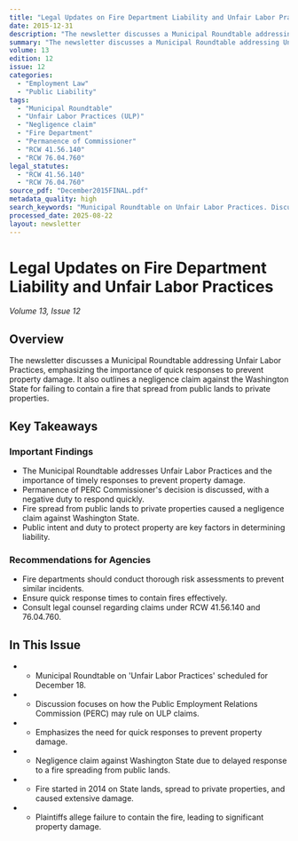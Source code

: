 ```yaml
---
title: "Legal Updates on Fire Department Liability and Unfair Labor Practices"
date: 2015-12-31
description: "The newsletter discusses a Municipal Roundtable addressing Unfair Labor Practices, emphasizing the importance of quick responses to prevent property damage. It also outlines a negligence claim against the Washington State for failing to contain a fire that spread from public lands to private properties."
summary: "The newsletter discusses a Municipal Roundtable addressing Unfair Labor Practices, emphasizing the importance of quick responses to prevent property damage. It also outlines a negligence claim against the Washington State for failing to contain a fire that spread from public lands to private properties."
volume: 13
edition: 12
issue: 12
categories:
  - "Employment Law"
  - "Public Liability"
tags:
  - "Municipal Roundtable"
  - "Unfair Labor Practices (ULP)"
  - "Negligence claim"
  - "Fire Department"
  - "Permanence of Commissioner"
  - "RCW 41.56.140"
  - "RCW 76.04.760"
legal_statutes:
  - "RCW 41.56.140"
  - "RCW 76.04.760"
source_pdf: "December2015FINAL.pdf"
metadata_quality: high
search_keywords: "Municipal Roundtable on Unfair Labor Practices. Discussion on how PERC may rule on claims for unfair labor practices over the last five years. Joseph Quinn as legal counsel to more than 40 Fire Depart..."
processed_date: 2025-08-22
layout: newsletter
---
```


# Legal Updates on Fire Department Liability and Unfair Labor Practices

*Volume 13, Issue 12*

## Overview

The newsletter discusses a Municipal Roundtable addressing Unfair Labor Practices, emphasizing the importance of quick responses to prevent property damage. It also outlines a negligence claim against the Washington State for failing to contain a fire that spread from public lands to private properties.

## Key Takeaways

### Important Findings

- The Municipal Roundtable addresses Unfair Labor Practices and the importance of timely responses to prevent property damage.
- Permanence of PERC Commissioner's decision is discussed, with a negative duty to respond quickly.
- Fire spread from public lands to private properties caused a negligence claim against Washington State.
- Public intent and duty to protect property are key factors in determining liability.

### Recommendations for Agencies

- Fire departments should conduct thorough risk assessments to prevent similar incidents.
- Ensure quick response times to contain fires effectively.
- Consult legal counsel regarding claims under RCW 41.56.140 and 76.04.760.

## In This Issue

- - Municipal Roundtable on 'Unfair Labor Practices' scheduled for December 18.
- - Discussion focuses on how the Public Employment Relations Commission (PERC) may rule on ULP claims.
- - Emphasizes the need for quick responses to prevent property damage.
- - Negligence claim against Washington State due to delayed response to a fire spreading from public lands.
- - Fire started in 2014 on State lands, spread to private properties, and caused extensive damage.
- - Plaintiffs allege failure to contain the fire, leading to significant property damage.

